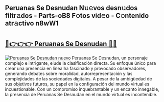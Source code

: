 ## Peruanas Se Desnudan N𝚞𝚎vos desn𝚞dos filtr𝚊dos - Parts-oB8 F𝚘tos vid𝚎o - C𝚘ntenido atr𝚊ctivo n8wW1

# <h2><a href="http://mb8qz2.tromn.icu/?c=Peruanas+Se+Desnudan">🔗👉👉👉 Peruanas Se Desnudan 🔗🔗</a></h2>

[![Peruanas Se Desnudan nuevo](https://i.imgur.com/pEAQMta.gif)](http://mb8qz2.tromn.icu/?c=Peruanas+Se+Desnudan)
Peruanas Se Desnudan, un personaje complejo e intrigante, elude la clasificación directa. Su enfoque único para crear una presencia en línea ha fascinado y provocado observadores, generando debates sobre moralidad, autorrepresentación y las complejidades de las sociedades digitales. A pesar de la ambigüedad de sus objetivos futuros, su papel en la configuración del mundo virtual es incuestionable. Con un compromiso inquebrantable y un encanto innegable, la presencia de Peruanas Se Desnudan en el mundo virtual es incontenible.
